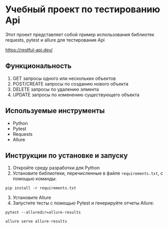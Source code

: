 # Учебный проект по тестированию Api

Этот проект представляет собой пример использования библиотек requests, pytest и allure для тестирования Api

https://restful-api.dev/

## Функциональность

1. GET запросы одного или нескольких объектов
2. POST/CREATE запросы по созданию нового объекта
3. DELETE запросы по удалению элмента
4. UPDATE запросы по изменению существующего объекта

## Используемые инструменты

- Python
- Pytest
- Requests
- Allure

## Инструкции по установке и запуску

1. Откройте среду разработки для Python
2. Установите библиотеки, перечисленные в файле `requirements.txt`, с помощью команды: 

```shell
pip install -r requirements.txt
```

3. Установите Allure
4. Запустите тесты с помощью Pytest и генерируйте отчеты Allure:

```shell
pytest --alluredir=allure-results
```

```shell
allure serve allure-results
```
